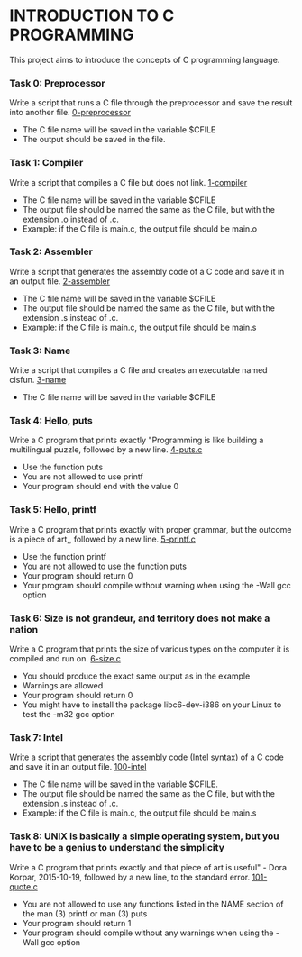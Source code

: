 # INTRODUCTION TO C PROGRAMMING
This project aims to introduce the concepts of C programming language.

### Task 0: Preprocessor
Write a script that runs a C file through the preprocessor and save the result into another file. [0-preprocessor](./0-preprocessor)
- The C file name will be saved in the variable $CFILE
- The output should be saved in the file. 

### Task 1: Compiler
Write a script that compiles a C file but does not link. [1-compiler](./1-compiler)
- The C file name will be saved in the variable $CFILE
- The output file should be named the same as the C file, but with the extension .o instead of .c.
- Example: if the C file is main.c, the output file should be main.o

### Task 2: Assembler
Write a script that generates the assembly code of a C code and save it in an output file. [2-assembler](./2-assembler)
- The C file name will be saved in the variable $CFILE
- The output file should be named the same as the C file, but with the extension .s instead of .c.
- Example: if the C file is main.c, the output file should be main.s

### Task 3: Name
Write a script that compiles a C file and creates an executable named cisfun. [3-name](./3-name)
- The C file name will be saved in the variable $CFILE

### Task 4: Hello, puts
Write a C program that prints exactly "Programming is like building a multilingual puzzle, followed by a new line. [4-puts.c](./4-puts.c)
- Use the function puts
- You are not allowed to use printf
- Your program should end with the value 0

### Task 5: Hello, printf
Write a C program that prints exactly with proper grammar, but the outcome is a piece of art,, followed by a new line. [5-printf.c](./5-printf.c)
- Use the function printf
- You are not allowed to use the function puts
- Your program should return 0
- Your program should compile without warning when using the -Wall gcc option

### Task 6: Size is not grandeur, and territory does not make a nation
Write a C program that prints the size of various types on the computer it is compiled and run on. [6-size.c](./6-size.c)
- You should produce the exact same output as in the example
- Warnings are allowed
- Your program should return 0
- You might have to install the package libc6-dev-i386 on your Linux to test the -m32 gcc option

### Task 7: Intel
Write a script that generates the assembly code (Intel syntax) of a C code and save it in an output file. [100-intel](./100-intel)
- The C file name will be saved in the variable $CFILE.
- The output file should be named the same as the C file, but with the extension .s instead of .c.
- Example: if the C file is main.c, the output file should be main.s

### Task 8: UNIX is basically a simple operating system, but you have to be a genius to understand the simplicity
Write a C program that prints exactly and that piece of art is useful" - Dora Korpar, 2015-10-19, followed by a new line, to the standard error. [101-quote.c](./101-quote.c)
- You are not allowed to use any functions listed in the NAME section of the man (3) printf or man (3) puts
- Your program should return 1
- Your program should compile without any warnings when using the -Wall gcc option
